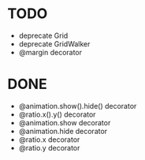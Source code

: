 # TODO

- deprecate Grid
- deprecate GridWalker
- @margin decorator

# DONE
- @animation.show().hide() decorator
- @ratio.x().y() decorator
- @animation.show decorator
- @animation.hide decorator
- @ratio.x decorator
- @ratio.y decorator
